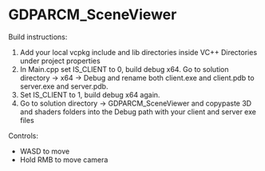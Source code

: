 # GDPARCM_SceneViewer
 
Build instructions:
1. Add your local vcpkg include and lib directories inside VC++ Directories under project properties
2. In Main.cpp set IS_CLIENT to 0, build debug x64. Go to solution directory -> x64 -> Debug and rename both client.exe and client.pdb to server.exe and server.pdb.
3. Set IS_CLIENT to 1, build debug x64 again.
4. Go to solution directory -> GDPARCM_SceneViewer and copypaste 3D and shaders folders into the Debug path with your client and server exe files

Controls:
- WASD to move
- Hold RMB to move camera
